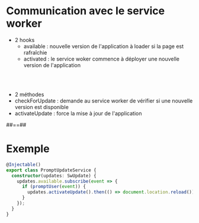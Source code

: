 # Communication avec le service worker

 - 2 hooks
    - available : nouvelle version de l'application à loader si la page est rafraîchie
    - activated : le service woker commence à déployer une nouvelle version de l'application  


<br><br>

- 2 méthodes
 - checkForUpdate : demande au service worker de vérifier si une nouvelle version est disponible
 - activateUpdate : force la mise à jour de l'application

##==##

<!-- .slide: class="with-code inconsolata" -->
# Exemple

```typescript
@Injectable()
export class PromptUpdateService {
  constructor(updates: SwUpdate) {
    updates.available.subscribe(event => {
      if (promptUser(event)) {
        updates.activateUpdate().then(() => document.location.reload());
      }
    });
  }
}
```
<!-- .element: class="big-code" -->
